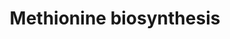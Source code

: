 ---
annotations:
- id: PW:0001301
  parent: regulatory pathway
  type: Pathway Ontology
  value: methionine biosynthetic pathway
authors:
- M.Braymer
- MaintBot
- Neilswainston
- Ddigles
- Egonw
- Eweitz
description: 'S. cerevisiae synthesizes the essential amino acid L-lysine via the
  L-alpha-aminoadipic acid pathway instead of the diaminopmelate pathway (CITS: [10714900]).  Originally
  proposed to be characteristic of fungi, recent studies suggest prokaryotes also
  synthesize lysine via the alpha-aminoadipic acid pathway (CITS: [11029074]). Intermediates
  in this pathway are often incorporated into secondary metabolites.  For example,
  it has been well- studied that alpha-aminoadipate is required for penicillin production
  (CITS: [10714900]).    Regulation of the lysine biosynthetic pathway in S. cerevisiae
  is an interaction between general amino acid control (via Gcn4p) (CITS: [Hinnebusch]),
  feedback inhibition of homocitrate synthase activity by lysine (CITS: [10103047]),
  and induction of Lys14p by alpha-aminoadipate semialdehyde (CITS: [10975256]).  SOURCE:
  SGD pathways, http://pathway.yeastgenome.org/server.html'
last-edited: 2021-05-25
organisms:
- Saccharomyces cerevisiae
redirect_from:
- /index.php/Pathway:WP335
- /instance/WP335
revision: null
schema-jsonld:
- '@context': https://schema.org/
  '@id': https://wikipathways.github.io/pathways/WP335.html
  '@type': Dataset
  creator:
    '@type': Organization
    name: WikiPathways
  description: 'S. cerevisiae synthesizes the essential amino acid L-lysine via the
    L-alpha-aminoadipic acid pathway instead of the diaminopmelate pathway (CITS:
    [10714900]).  Originally proposed to be characteristic of fungi, recent studies
    suggest prokaryotes also synthesize lysine via the alpha-aminoadipic acid pathway
    (CITS: [11029074]). Intermediates in this pathway are often incorporated into
    secondary metabolites.  For example, it has been well- studied that alpha-aminoadipate
    is required for penicillin production (CITS: [10714900]).    Regulation of the
    lysine biosynthetic pathway in S. cerevisiae is an interaction between general
    amino acid control (via Gcn4p) (CITS: [Hinnebusch]), feedback inhibition of homocitrate
    synthase activity by lysine (CITS: [10103047]), and induction of Lys14p by alpha-aminoadipate
    semialdehyde (CITS: [10975256]).  SOURCE: SGD pathways, http://pathway.yeastgenome.org/server.html'
  keywords:
  - ADP
  - ATP
  - Coenzyme A
  - HOM2
  - HOM3
  - HOM6
  - L-methionine
  - MET17
  - MET2
  - MET6
  - NADP
  - NADPH
  - acetate
  - acetyl-CoA
  - homocysteine
  - homoserine
  - phosphate
  license: CC0
  name: Methionine biosynthesis
seo: CreativeWork
title: Methionine biosynthesis
wpid: WP335
---
